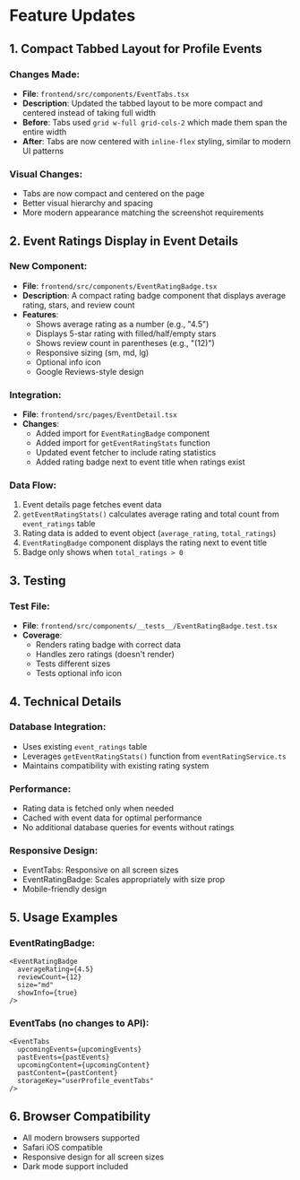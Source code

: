 # Feature Updates

## 1. Compact Tabbed Layout for Profile Events

### Changes Made:
- **File**: `frontend/src/components/EventTabs.tsx`
- **Description**: Updated the tabbed layout to be more compact and centered instead of taking full width
- **Before**: Tabs used `grid w-full grid-cols-2` which made them span the entire width
- **After**: Tabs are now centered with `inline-flex` styling, similar to modern UI patterns

### Visual Changes:
- Tabs are now compact and centered on the page
- Better visual hierarchy and spacing
- More modern appearance matching the screenshot requirements

## 2. Event Ratings Display in Event Details

### New Component:
- **File**: `frontend/src/components/EventRatingBadge.tsx`
- **Description**: A compact rating badge component that displays average rating, stars, and review count
- **Features**:
  - Shows average rating as a number (e.g., "4.5")
  - Displays 5-star rating with filled/half/empty stars
  - Shows review count in parentheses (e.g., "(12)")
  - Responsive sizing (sm, md, lg)
  - Optional info icon
  - Google Reviews-style design

### Integration:
- **File**: `frontend/src/pages/EventDetail.tsx`
- **Changes**:
  - Added import for `EventRatingBadge` component
  - Added import for `getEventRatingStats` function
  - Updated event fetcher to include rating statistics
  - Added rating badge next to event title when ratings exist

### Data Flow:
1. Event details page fetches event data
2. `getEventRatingStats()` calculates average rating and total count from `event_ratings` table
3. Rating data is added to event object (`average_rating`, `total_ratings`)
4. `EventRatingBadge` component displays the rating next to event title
5. Badge only shows when `total_ratings > 0`

## 3. Testing

### Test File:
- **File**: `frontend/src/components/__tests__/EventRatingBadge.test.tsx`
- **Coverage**:
  - Renders rating badge with correct data
  - Handles zero ratings (doesn't render)
  - Tests different sizes
  - Tests optional info icon

## 4. Technical Details

### Database Integration:
- Uses existing `event_ratings` table
- Leverages `getEventRatingStats()` function from `eventRatingService.ts`
- Maintains compatibility with existing rating system

### Performance:
- Rating data is fetched only when needed
- Cached with event data for optimal performance
- No additional database queries for events without ratings

### Responsive Design:
- EventTabs: Responsive on all screen sizes
- EventRatingBadge: Scales appropriately with size prop
- Mobile-friendly design

## 5. Usage Examples

### EventRatingBadge:
```tsx
<EventRatingBadge
  averageRating={4.5}
  reviewCount={12}
  size="md"
  showInfo={true}
/>
```

### EventTabs (no changes to API):
```tsx
<EventTabs
  upcomingEvents={upcomingEvents}
  pastEvents={pastEvents}
  upcomingContent={upcomingContent}
  pastContent={pastContent}
  storageKey="userProfile_eventTabs"
/>
```

## 6. Browser Compatibility

- All modern browsers supported
- Safari iOS compatible
- Responsive design for all screen sizes
- Dark mode support included
